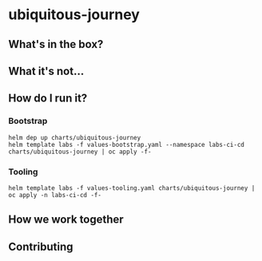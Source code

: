 # ubiquitous-journey

## What's in the box?

## What it's not...

## How do I run it?

### Bootstrap
```
helm dep up charts/ubiquitous-journey
helm template labs -f values-bootstrap.yaml --namespace labs-ci-cd charts/ubiquitous-journey | oc apply -f-
```

### Tooling
```
helm template labs -f values-tooling.yaml charts/ubiquitous-journey | oc apply -n labs-ci-cd -f-
```

## How we work together

## Contributing
